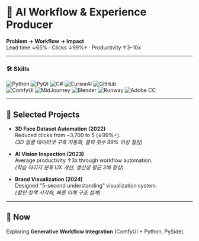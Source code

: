 # 🚀 AI Workflow & Experience Producer  

**Problem → Workflow → Impact**  
Lead time ↓65% · Clicks ↓99%+ · Productivity ↑3–10x  

---

### 🛠️ Skills

![Python](https://img.shields.io/badge/Python-0969da?style=flat-square&logo=python&logoColor=white) 
![PyQt](https://img.shields.io/badge/PyQt-0969da?style=flat-square&logo=python&logoColor=white) 
![C#](https://img.shields.io/badge/C%23-0969da?style=flat-square&logo=csharp&logoColor=white) 
![CursorAI](https://img.shields.io/badge/CursorAI-0969da?style=flat-square&logo=Cursor%20AI&logoColor=white) 
![GitHub](https://img.shields.io/badge/GitHub-0969da?style=flat-square&logo=github&logoColor=white) 
<br>
![ComfyUI](https://img.shields.io/badge/ComfyUI-7B51BA?style=flat-square&logoColor=white) 
![MidJourney](https://img.shields.io/badge/MidJourney-7B51BA?style=flat-square) 
![Blender](https://img.shields.io/badge/Blender-7B51BA?style=flat-square&logo=blender&logoColor=white) 
![Runway](https://img.shields.io/badge/Runway-7B51BA?style=flat-square&logoColor=white) 
![Adobe CC](https://img.shields.io/badge/Adobe%20CC-7B51BA?style=flat-square&logo=adobecreativecloud&logoColor=white)

---

## 📌 Selected Projects  

- **3D Face Dataset Automation (2022)**  
  Reduced clicks from ~3,700 to 5 (↓99%+).  
  *(3D 얼굴 데이터셋 구축 자동화, 클릭 횟수 99% 이상 절감)*  

- **AI Vision Inspection (2023)**  
  Average productivity ↑3x through workflow automation.  
  *(학습 이미지 분류 UX 개선, 생산성 평균 3배 향상)*  

- **Brand Visualization (2024)**  
  Designed "5-second understanding" visualization system.  
  *(할인 정책 시각화, 빠른 이해 구조 설계)*  

---

## 🌱 Now  
Exploring **Generative Workflow Integration** (ComfyUI + Python, PySide).  
